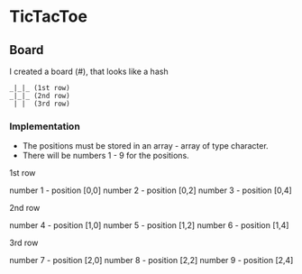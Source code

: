 # TicTacToe

## Board
I created a board (#), that looks like a hash


    _|_|_ (1st row)
    _|_|_ (2nd row)
     | |  (3rd row)

     
 ### Implementation
- The positions must be stored in an array - array of type character.
- There will be numbers 1 - 9 for the positions.

1st row

number 1 - position [0,0] 
number 2 - position [0,2]
number 3 - position [0,4]

 2nd row

number 4 - position [1,0] 
number 5 - position [1,2]
number 6 - position [1,4]

3rd row

number 7 - position [2,0] 
number 8 - position [2,2]
number 9 - position [2,4]
